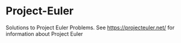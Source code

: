 # Project-Euler
Solutions to Project Euler Problems. 
See https://projecteuler.net/ for information about Project Euler
